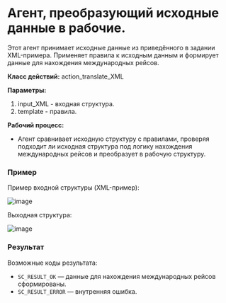 # Агент, преобразующий исходные данные в рабочие.
Этот агент принимает исходные данные из приведённого в задании XML-примера. Применяет правила к исходным данным и формирует данные для нахождения международных рейсов.

**Класс действий:**
action_translate_XML

**Параметры:**
1. input_XML - входная структура.
2. template - правила.
   
**Рабочий процесс:**
- Агент сравнивает исходную структуру с правилами, проверяя подходит ли исходная структура под логику нахождения международных рейсов и преобразует в рабочую структуру.

### Пример
Пример входной структуры (XML-пример): 

![image](https://github.com/user-attachments/assets/a832cb9f-6f8d-413d-9cd4-dd96b4b7017f)

Выходная структура:

![image](https://github.com/user-attachments/assets/9772a024-dc1e-4a8d-9bcc-e15c454cd979)


### Результат
Возможные коды результата:
* `SC_RESULT_OK` — данные для нахождения международных рейсов сформированы.
* `SC_RESULT_ERROR` — внутренняя ошибка.

